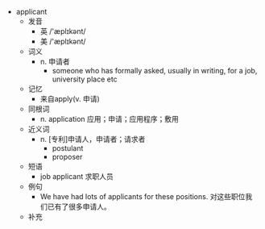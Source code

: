 - applicant
  - 发音
    - 英 /'æplɪkənt/
    - 美 /'æplɪkənt/
  - 词义
    - n. 申请者
      - someone who has formally asked, usually in writing, for a job, university place etc
  - 记忆
    - 来自apply(v. 申请)
  - 同根词
    - n. application 应用；申请；应用程序；敷用
  - 近义词
    - n. [专利]申请人，申请者；请求者
      - postulant
      - proposer
  - 短语
    - job applicant 求职人员
  - 例句
    - We have had lots of applicants for these positions. 对这些职位我们已有了很多申请人。
  - 补充
